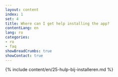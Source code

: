 ```yaml
---
layout: content
index: 1
set: 4
title: Where can I get help installing the app?
contentLang: en
lang: ro
categories:
- ro
- faq
showBreadCrumbs: true
showContact: true
---
```

{% include content/en/25-hulp-bij-installeren.md %}
